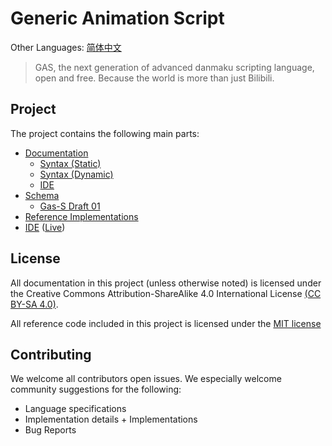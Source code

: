 # Generic Animation Script
Other Languages: [简体中文](README.zh_CN.md)
> GAS, the next generation of advanced danmaku scripting language, open and
free. Because the world is more than just Bilibili.

## Project
The project contains the following main parts:
- [Documentation](docs/)
    - [Syntax (Static)](docs/static/)
    - [Syntax (Dynamic)](docs/dynamic/)
    - [IDE](docs/ide/)
- [Schema](schema/)
    - [Gas-S Draft 01](schema/gas-static/schema.draft-01.json)
- [Reference Implementations](src/)
- [IDE](ide/) ([Live](https://opendanmakucommunity.github.io/gas/ide/))

## License
All documentation in this project (unless otherwise noted) is licensed under the
Creative Commons Attribution-ShareAlike 4.0 International License
[(CC BY-SA 4.0)](https://creativecommons.org/licenses/by-sa/4.0/).

All reference code included in this project is licensed under the
[MIT license](https://opensource.org/licenses/MIT)

## Contributing
We welcome all contributors open issues. We especially welcome community
suggestions for the following:

- Language specifications
- Implementation details + Implementations
- Bug Reports
